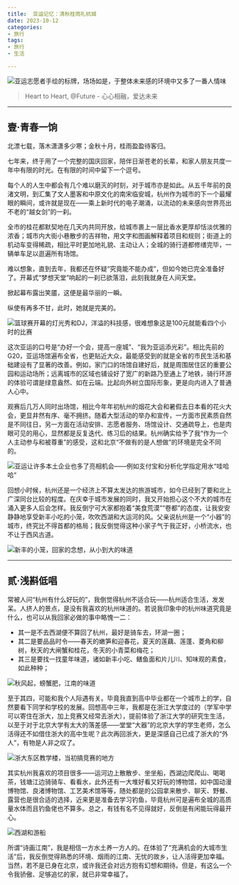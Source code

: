 ```yaml
---
title:  亚运记忆：清秋桂雨礼杭城
date: 2023-10-12
categories:
- 旅行
tags:
- 旅行
- 生活

---
```



![亚运志愿者手绘的标牌，场场如是，于整体未来感的环境中又多了一番人情味](https://raw.githubusercontent.com/DF-Master/yidapicbed/main/2023/202310/202310HZAG/202310HZAG00.jpg)

> Heart to Heart, @Future - 心心相融，爱达未来
> 

---

<!--more-->

## 壹·**青春一饷**

北漂七载，落木潇潇多少寒；金秋十月，桂雨盈盈待客归。

七年来，终于用了一个完整的国庆回家，陪伴日渐苍老的长辈，和家人朋友共度一年中有限的时光。在有限的时间中留下一个逗号。

每个人的人生中都会有几个难以磨灭的时刻，对于城市亦是如此。从五千年前的良渚文明，到汇集了文人墨客和中原文化的南宋临安城，杭州作为城市的下一个最耀眼的瞬间，或许就是现在——乘上新时代的电子潮涌，以流动的未来感向世界亮出不老的“越女剑”的一刹。

全市的桂花都默契地在几天内共同开放，给城市裹上一层比香水更厚却恬淡优雅的浓香；城市内大街小巷散步的吉祥物，用文字和图画解释着项目和规则；街道上的机动车变得稀疏，相比平时更加地礼貌、主动让人；全城的骑行道都修缮完毕，一辆单车足以逛遍所有场馆。

难以想象，直到去年，我都还在怀疑“究竟能不能办成”，但如今她已完全准备好了。开幕式“梦想天堂”响起的一刹已欲落泪，此刻我就身在人间天堂。

掀起幕布露出笑靥，这便是最华丽的一瞬。

纵使有再多不甘，此时，她就是完美的。

![篮球赛开幕的灯光秀和DJ，洋溢的科技感，很难想象这是100元就能看四个小时的比赛](https://raw.githubusercontent.com/DF-Master/yidapicbed/main/2023/202310/202310HZAG/202310HZAG01.jpg)

这次亚运的口号是“办好一个会，提高一座城”、“我为亚运添光彩”。相比先前的G20，亚运场馆遍布全省，也更贴近大众，最能感受到的就是全省的市民生活和基础建设有了显著的改善。例如，家门口的场馆自建好后，就是周围居住区的重要公园和运动场所；远离城市的区域也铺设好了宽广的新路乃至通上了地铁，骑行环游的体验可谓是绿意盎然、如在云端。比起向外树立国际形象，更是向内进入了普通人心中。

观赛后几万人同时出场馆，相比今年年初杭州的烟花大会和暑假去日本看的花火大会，更显井然有序、毫不拥挤。随着大型活动的举办和宣传，一方面市民素质自然是不同往日，另一方面在活动安排、志愿者服务、场馆设计、交通疏导上，也是肉眼可见的用心，显然都是反复迭代、练习后的结果。杭州确实给予了我“作为一个人主动参与和被尊重”的感受，这和北京“不做有的是人想做”的环境是完全不同的。

![亚运让许多本土企业也多了亮相机会——例如支付宝和分析化学指定用水“哇哈哈”](https://raw.githubusercontent.com/DF-Master/yidapicbed/main/2023/202310/202310HZAG/202310HZAG02.jpg)

回想小时候，杭州还是一个经济上不算太发达的旅游城市，如今已经到了要和北上广深同台比较的程度。在庆幸于城市发展的同时，我又开始担心这个不大的城市在涌入更多人后会怎样。我反倒宁可大家都抱着“美食荒漠”“卷都”的态度，让我安安静静地享受新丰小吃的小笼，吹吹西湖和大运河的风。父亲说杭州是一个“小器”的城市，终究比不得首都的格局；我反倒觉得这种小家子气于我正好，小桥流水，也不让于西风古道。

![新丰的小笼，回家的念想，从小到大的味道](https://raw.githubusercontent.com/DF-Master/yidapicbed/main/2023/202310/202310HZAG/202310HZAG03.jpg)

---

## 贰·**浅斟低唱**

常被人问“杭州有什么好玩的”，我倒觉得杭州不适合玩——杭州适合生活，发发呆。人挤人的景点，是没有我喜欢的杭州味道的。若说我印象中的杭州味道究竟是什么，也可以从我回家必做的事中略愧一二：

- 其一是不去西湖便不算回了杭州，最好是骑车去，环湖一圈；
- 其二是要品品时令——春天的嫩笋和迎春花，夏天的莲藕、莲蓬、菱角和柳树，秋天的大闸蟹和桂花，冬天的小青菜和梅花；
- 其三是要找一找童年味道，诸如新丰小吃、鳝鱼面和片儿川、知味观的素食，如此种种；

![秋风起，螃蟹肥，江南的味道](https://raw.githubusercontent.com/DF-Master/yidapicbed/main/2023/202310/202310HZAG/202310HZAG04.jpg)

至于其四，可能和我个人际遇有关。毕竟我直到高中毕业都在一个城市上的学，自然要看下同学和学校的发展。回想高中三年，我都是在浙江大学度过的（学军中学可以寄住在浙大，加上竞赛又经常去浙大），提前体验了浙江大学的研究生生活，以至于对于北京大学有太大的落差感——堂堂“大器”的北京大学的学生老师，怎么活得还不如借住浙大的高中生呢？此次再回浙大，更是深感自己已成了浙大的“外人”，有物是人非之叹了。

![浙大东区教学楼，当初搞竞赛的地方](https://raw.githubusercontent.com/DF-Master/yidapicbed/main/2023/202310/202310HZAG/202310HZAG05.jpg)

其实杭州我喜欢的项目很多——运河边上散散步、坐坐船，西湖边爬爬山、喝喝茶，钱塘江边骑骑车、看看水，此外还有一大堆好看又好玩的博物馆，如中国动漫博物馆、良渚博物馆、工艺美术馆等等，随处都是的公园拿来散步、聊天、野餐、露营也是很合适的选择，近来更是准备去学习钓鱼，毕竟杭州可是遍布全城的高质量水体而且钓鱼佬也不算多。总之，有钱有名不见得就好，反倒是有闲能玩得最开心。

![西湖和游船](https://raw.githubusercontent.com/DF-Master/yidapicbed/main/2023/202310/202310HZAG/202310HZAG06.jpg)

所谓“诗画江南”，我是相信一方水土养一方人的。在体验了“充满机会的大城市生活”后，我反倒觉得熟悉的环境、烟雨的江南、无忧的故乡，让人活得更加幸福。当然，若不是已身在北京，或许我还会对远方抱有幻想和期待。但是，有这么一个令我骄傲、足够追忆的家，就已非常幸福了。